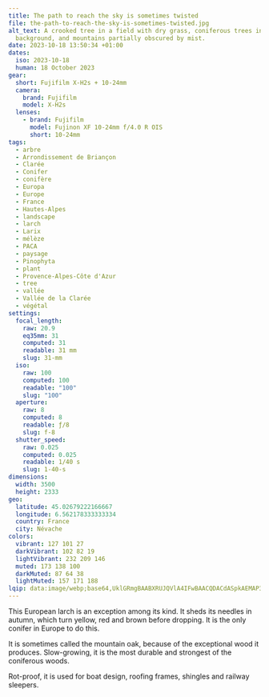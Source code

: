 ```yaml
---
title: The path to reach the sky is sometimes twisted
file: the-path-to-reach-the-sky-is-sometimes-twisted.jpg
alt_text: A crooked tree in a field with dry grass, coniferous trees in the
  background, and mountains partially obscured by mist.
date: 2023-10-18 13:50:34 +01:00
dates:
  iso: 2023-10-18
  human: 18 October 2023
gear:
  short: Fujifilm X-H2s + 10-24mm
  camera:
    brand: Fujifilm
    model: X-H2s
  lenses:
    - brand: Fujifilm
      model: Fujinon XF 10-24mm f/4.0 R OIS
      short: 10-24mm
tags:
  - arbre
  - Arrondissement de Briançon
  - Clarée
  - Conifer
  - conifère
  - Europa
  - Europe
  - France
  - Hautes-Alpes
  - landscape
  - larch
  - Larix
  - mélèze
  - PACA
  - paysage
  - Pinophyta
  - plant
  - Provence-Alpes-Côte d'Azur
  - tree
  - vallée
  - Vallée de la Clarée
  - végétal
settings:
  focal_length:
    raw: 20.9
    eq35mm: 31
    computed: 31
    readable: 31 mm
    slug: 31-mm
  iso:
    raw: 100
    computed: 100
    readable: "100"
    slug: "100"
  aperture:
    raw: 8
    computed: 8
    readable: ƒ/8
    slug: f-8
  shutter_speed:
    raw: 0.025
    computed: 0.025
    readable: 1/40 s
    slug: 1-40-s
dimensions:
  width: 3500
  height: 2333
geo:
  latitude: 45.02679222166667
  longitude: 6.562178333333334
  country: France
  city: Névache
colors:
  vibrant: 127 101 27
  darkVibrant: 102 82 19
  lightVibrant: 232 209 146
  muted: 173 138 100
  darkMuted: 87 64 38
  lightMuted: 157 171 188
lqip: data:image/webp;base64,UklGRmgBAABXRUJQVlA4IFwBAACQDACdASpkAEMAP3GkxFk0v6glMHVcs/AuCWNtFlttj10lTP4R+ajY/7gnOU2nzEg0rmJDnyICa83Y1OKOVWMNnVmctsodZq2GrACcNjwde9Hc88TL3YUoE0CEwn93EvwvVDk06QXdZdG4S7cAAP011oIzTYFOr3tdPgfUhgYpH71rU1CuI2K3mJnvQGDP13bwsrx+BhnGs02SvXmGSdblsPPBpyqAPkxFCIdBjvr5N0SoWVMGBuuPvjsKCUJ45tdrhkGQDkKyb0J4P61d3p0ib23wxsd4iMieBGMf3cVpadu0Bua3QM6WlFC5y18kwkfZFZ+MJRgUuZ1pyF0m205yVTn9S5nq2NsChoo6fw+VaupfPlf8WepKv6LtZxBx9D4nEKQG392FpIbFdJu08qsC1w9VvGg2etOe/KDSwoExfvzqwH//mURNginMweusJjAGDj51Dt5C3dgAAAA=
---
```


This European larch is an exception among its kind. It sheds its needles in autumn, which turn yellow, red and brown before dropping. It is the only conifer in Europe to do this.

It is sometimes called the mountain oak, because of the exceptional wood it produces. Slow-growing, it is the most durable and strongest of the coniferous woods.

Rot-proof, it is used for boat design, roofing frames, shingles and railway sleepers.
